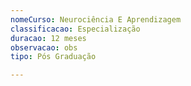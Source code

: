 ```yaml
---
nomeCurso: Neurociência E Aprendizagem
classificacao: Especialização
duracao: 12 meses
observacao: obs
tipo: Pós Graduação

---
```


